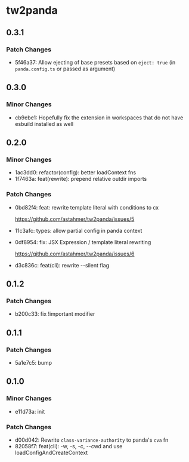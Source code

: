 # tw2panda

## 0.3.1

### Patch Changes

- 5f46a37: Allow ejecting of base presets based on `eject: true` (in `panda.config.ts` or passed as argument)

## 0.3.0

### Minor Changes

- cb9ebe1: Hopefully fix the extension in workspaces that do not have esbuild installed as well

## 0.2.0

### Minor Changes

- 1ac3dd0: refactor(config): better loadContext fns
- 1f7463a: feat(rewrite): prepend relative outdir imports

### Patch Changes

- 0bd82f4: feat: rewrite template literal with conditions to cx

  https://github.com/astahmer/tw2panda/issues/5

- 11c3afc: types: allow partial config in panda context
- 0df8954: fix: JSX Expression / template literal rewriting

  https://github.com/astahmer/tw2panda/issues/6

- d3c836c: feat(cli): rewrite --silent flag

## 0.1.2

### Patch Changes

- b200c33: fix !important modifier

## 0.1.1

### Patch Changes

- 5a1e7c5: bump

## 0.1.0

### Minor Changes

- e11d73a: init

### Patch Changes

- d00d042: Rewrite `class-variance-authority` to panda's `cva` fn
- 82058f7: feat(cli): -w, -s, -c, --cwd and use loadConfigAndCreateContext
